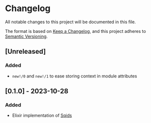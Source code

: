 # Changelog

All notable changes to this project will be documented in this file.

The format is based on [Keep a Changelog](https://keepachangelog.com/en/1.0.0/),
and this project adheres to [Semantic Versioning](https://semver.org/spec/v2.0.0.html).

## [Unreleased]

### Added

- `new!/0` and `new!/1` to ease storing context in module attributes

## [0.1.0] - 2023-10-28

### Added

- Elixir implementation of [Sqids](https://sqids.org/)
